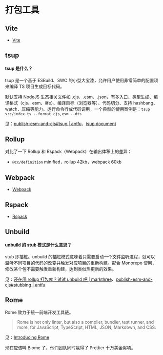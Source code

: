 # 打包工具



## Vite

* [Vite](/maps/_workflow/packer/vite)

## tsup

#### tsup 是什么？

tsup 是一个基于 ESBuild、SWC 的小型大宝漆，允许用户使用非常简单的配置项来编译 TS 项目生成目标代码。

默认支持 NodeJS 生态相关文件如 .cjs、.esm、.json，有多入口、类型生成、编译格式（cjs、esm、iife）、编译目标（浏览器等）、代码切分、支持 hashbang、watch、压缩等能力。运行命令行或代码调用，一个典型的使用案例是：`tsup src/index.ts --format cjs,esm --dts`

见：[publish-esm-and-cjs#tsup | antfu](https://antfu.me/posts/publish-esm-and-cjs#tsup)、[tsup document](https://tsup.egoist.dev/)

## Rollup

对比了一下 Rollup 和 Rspack（Webpack）在输出体积上的差异：

* `@cx/definition` minified，rollup 42kb，webpack 60kb

## Webpack

* [Webpack](/maps/_workflow/packer/webpack)

## Rspack

* [Rspack](/maps/_packer/rspack)

## Unbuild

#### unbuild 的 stub 模式是什么意思？

stub 即插桩。unbuild 的插桩模式意味着只需要启动一个文件监听进程，就可以监听不同项目的代码的改变并触发对应项目的重新构建。配合 Monorepo 使用，修改某个包不需要触发重新构建，达到类似热更新的效果。

见：[还在用 rollup 打包库？试试 unbuild 吧 | markthree](https://juejin.cn/post/7203968787325992997)、[publish-esm-and-cjs#stubbing | antfu](https://antfu.me/posts/publish-esm-and-cjs#stubbing)

## Rome

Rome 致力于统一前端开发工具链。

> Rome is not only linter, but also a compiler, bundler, test runner, and more, for JavaScript, TypeScript, HTML, JSON, Markdown, and CSS.

见：[Introducing Rome](https://rome.tools/blog/2020/08/08/introducing-rome/)

现在应该叫 Biome 了，他们团队同时赢得了 Prettier 十万美金奖项。
